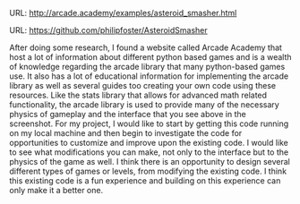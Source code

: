 
URL: http://arcade.academy/examples/asteroid_smasher.html

URL: https://github.com/philipfoster/AsteroidSmasher

After doing some research, I found a website called Arcade Academy that host a lot of information about different python based games and is a wealth of knowledge regarding the arcade library that many python-based games use. It also has a lot of educational information for implementing the arcade library as well as several guides too creating your own code using these resources. Like the stats library that allows for advanced math related functionality, the arcade library is used to provide many of the necessary physics of gameplay and the interface that you see above in the screenshot. 
	For my project, I would like to start by getting this code running on my local machine and then begin to investigate the code for opportunities to customize and improve upon the existing code. I would like to see what modifications you can make, not only to the interface but to the physics of the game as well. I think there is an opportunity to design several different types of games or levels, from modifying the existing code. I think this existing code is a fun experience and building on this experience can only make it a better one.

